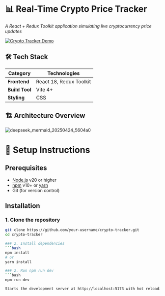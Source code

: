 # 📊 Real-Time Crypto Price Tracker  
*A React + Redux Toolkit application simulating live cryptocurrency price updates*

[![Crypto Tracker Demo](https://img.youtube.com/vi/ukwTpGbrhL8/maxresdefault.jpg)](https://youtu.be/ukwTpGbrhL8)

## 🛠️ Tech Stack  
| Category       | Technologies                                                                 |
|----------------|-----------------------------------------------------------------------------|
| **Frontend**   | React 18, Redux Toolkit                     |
| **Build Tool** | Vite 4+                                                                    |
| **Styling**    | CSS                                             |

## 🏗️ Architecture Overview
![deepseek_mermaid_20250424_5604a0](https://github.com/user-attachments/assets/e38061a7-bb8e-4319-9f55-2093256a3b6e)


# 🚀 Setup Instructions

## Prerequisites
- [Node.js](https://nodejs.org/) v20 or higher
- [npm](https://www.npmjs.com/) v10+ or [yarn](https://yarnpkg.com/)
- Git (for version control)

## Installation

### 1. Clone the repository
```bash
git clone https://github.com/your-username/crypto-tracker.git
cd crypto-tracker

### 2. Install dependencies
```bash
npm install
# or
yarn install

### 2. Run npm run dev
```bash
npm run dev

Starts the development server at http://localhost:5173 with hot reloading.
